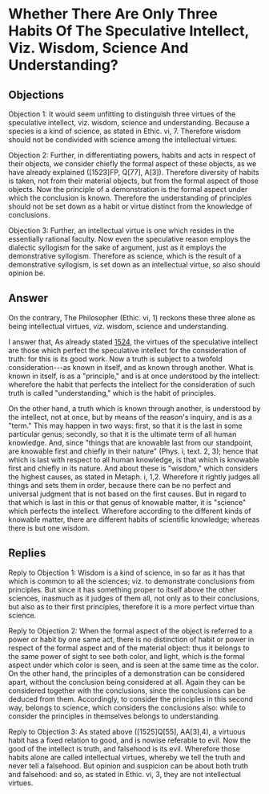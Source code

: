 # Whether There Are Only Three Habits Of The Speculative Intellect, Viz. Wisdom, Science And Understanding?

## Objections

Objection 1: It would seem unfitting to distinguish three virtues of the speculative intellect, viz. wisdom, science and understanding. Because a species is a kind of science, as stated in Ethic. vi, 7. Therefore wisdom should not be condivided with science among the intellectual virtues.

Objection 2: Further, in differentiating powers, habits and acts in respect of their objects, we consider chiefly the formal aspect of these objects, as we have already explained ([1523]FP, Q[77], A[3]). Therefore diversity of habits is taken, not from their material objects, but from the formal aspect of those objects. Now the principle of a demonstration is the formal aspect under which the conclusion is known. Therefore the understanding of principles should not be set down as a habit or virtue distinct from the knowledge of conclusions.

Objection 3: Further, an intellectual virtue is one which resides in the essentially rational faculty. Now even the speculative reason employs the dialectic syllogism for the sake of argument, just as it employs the demonstrative syllogism. Therefore as science, which is the result of a demonstrative syllogism, is set down as an intellectual virtue, so also should opinion be.

## Answer

On the contrary, The Philosopher (Ethic. vi, 1) reckons these three alone as being intellectual virtues, viz. wisdom, science and understanding.

I answer that, As already stated [1524](A[1]), the virtues of the speculative intellect are those which perfect the speculative intellect for the consideration of truth: for this is its good work. Now a truth is subject to a twofold consideration---as known in itself, and as known through another. What is known in itself, is as a "principle," and is at once understood by the intellect: wherefore the habit that perfects the intellect for the consideration of such truth is called "understanding," which is the habit of principles.

On the other hand, a truth which is known through another, is understood by the intellect, not at once, but by means of the reason's inquiry, and is as a "term." This may happen in two ways: first, so that it is the last in some particular genus; secondly, so that it is the ultimate term of all human knowledge. And, since "things that are knowable last from our standpoint, are knowable first and chiefly in their nature" (Phys. i, text. 2, 3); hence that which is last with respect to all human knowledge, is that which is knowable first and chiefly in its nature. And about these is "wisdom," which considers the highest causes, as stated in Metaph. i, 1,2. Wherefore it rightly judges all things and sets them in order, because there can be no perfect and universal judgment that is not based on the first causes. But in regard to that which is last in this or that genus of knowable matter, it is "science" which perfects the intellect. Wherefore according to the different kinds of knowable matter, there are different habits of scientific knowledge; whereas there is but one wisdom.

## Replies

Reply to Objection 1: Wisdom is a kind of science, in so far as it has that which is common to all the sciences; viz. to demonstrate conclusions from principles. But since it has something proper to itself above the other sciences, inasmuch as it judges of them all, not only as to their conclusions, but also as to their first principles, therefore it is a more perfect virtue than science.

Reply to Objection 2: When the formal aspect of the object is referred to a power or habit by one same act, there is no distinction of habit or power in respect of the formal aspect and of the material object: thus it belongs to the same power of sight to see both color, and light, which is the formal aspect under which color is seen, and is seen at the same time as the color. On the other hand, the principles of a demonstration can be considered apart, without the conclusion being considered at all. Again they can be considered together with the conclusions, since the conclusions can be deduced from them. Accordingly, to consider the principles in this second way, belongs to science, which considers the conclusions also: while to consider the principles in themselves belongs to understanding.

Reply to Objection 3: As stated above ([1525]Q[55], AA[3],4), a virtuous habit has a fixed relation to good, and is nowise referable to evil. Now the good of the intellect is truth, and falsehood is its evil. Wherefore those habits alone are called intellectual virtues, whereby we tell the truth and never tell a falsehood. But opinion and suspicion can be about both truth and falsehood: and so, as stated in Ethic. vi, 3, they are not intellectual virtues.